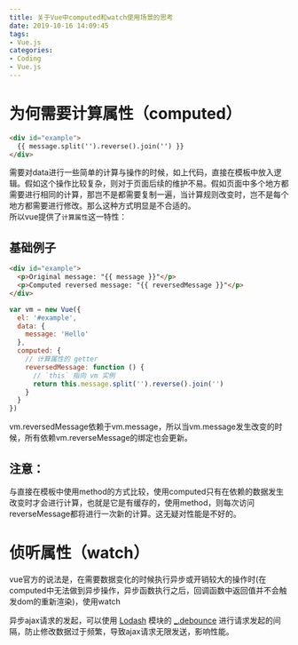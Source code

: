 ```yaml
---
title: 关于Vue中computed和watch使用场景的思考
date: 2019-10-16 14:09:45
tags:
- Vue.js
categories:
- Coding
- Vue.js
---
```

# 为何需要计算属性（computed）
``` html
<div id="example">
  {{ message.split('').reverse().join('') }}
</div>
```
需要对data进行一些简单的计算与操作的时候，如上代码，直接在模板中放入逻辑。假如这个操作比较复杂，则对于页面后续的维护不易。假如页面中多个地方都需要进行相同的计算，那岂不是都需要复制一遍，当计算规则改变时，岂不是每个地方都需要进行修改。那么这种方式明显是不合适的。   
所以vue提供了`计算属性`这一特性：
## 基础例子
``` html
<div id="example">
  <p>Original message: "{{ message }}"</p>
  <p>Computed reversed message: "{{ reversedMessage }}"</p>
</div>
```
``` js
var vm = new Vue({
  el: '#example',
  data: {
    message: 'Hello'
  },
  computed: {
    // 计算属性的 getter
    reversedMessage: function () {
      // `this` 指向 vm 实例
      return this.message.split('').reverse().join('')
    }
  }
})
```
vm.reversedMessage依赖于vm.message，所以当vm.message发生改变的时候，所有依赖vm.reverseMessage的绑定也会更新。
## 注意：
与直接在模板中使用method的方式比较，使用computed只有在依赖的数据发生改变时才会进行计算，也就是它是有缓存的，使用method，则每次访问reverseMessage都将进行一次新的计算。这无疑对性能是不好的。

# 侦听属性（watch）
vue官方的说法是，在需要数据变化的时候执行异步或开销较大的操作时(在computed中无法做到异步操作，异步函数执行之后，回调函数中返回值并不会触发dom的重新渲染)，使用watch

异步ajax请求的发起，可以使用 [Lodash](https://lodash.com/) 模块的 [_.debounce](https://lodash.com/docs#debounce) 进行请求发起的间隔，防止修改数据过于频繁，导致ajax请求无限发送，影响性能。
